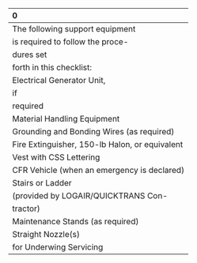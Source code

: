 | 0                                              |
|:-----------------------------------------------|
| The following support equipment                |
| is required to follow the proce-               |
| dures set                                      |
| forth in this checklist:                       |
| Electrical Generator Unit,                     |
| if                                             |
| required                                       |
| Material Handling Equipment                    |
| Grounding and Bonding Wires (as required)      |
| Fire Extinguisher, 150-lb Halon, or equivalent |
| Vest with CSS Lettering                        |
| CFR Vehicle (when an emergency is declared)    |
| Stairs or Ladder                               |
| (provided by LOGAIR/QUICKTRANS Con-            |
| tractor)                                       |
| Maintenance Stands (as required)               |
| Straight Nozzle(s)                             |
| for Underwing Servicing                        |